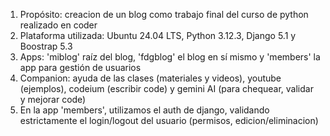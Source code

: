 1. Propósito: creacion de un blog como trabajo final del curso de python realizado en coder
2. Plataforma utilizada: Ubuntu 24.04 LTS, Python 3.12.3, Django 5.1 y Boostrap 5.3
3. Apps: 'miblog' raíz del blog, 'fdgblog' el blog en sí mismo y 'members' la app para gestión de usuarios
4. Companion: ayuda de las clases (materiales y videos), youtube (ejemplos), codeium (escribir code) y gemini AI (para chequear, validar y mejorar code)
5. En la app 'members', utilizamos el auth de django, validando estrictamente el login/logout del usuario (permisos, edicion/eliminacion)